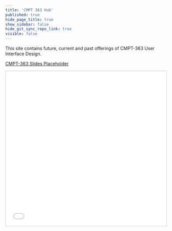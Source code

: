 ```yaml
---
title: 'CMPT 363 Hub'
published: true
hide_page_title: true
show_sidebar: false
hide_git_sync_repo_link: true
visible: false
---
```


This site contains future, current and past offerings of CMPT-363 User Interface Design.

[CMPT-363 Slides Placeholder](http://www.slideshare.net/mrettig/interaction-design-history)  
<div class="embed-responsive embed-responsive-4by3"><iframe src="//www.slideshare.net/slideshow/embed_code/key/aTtcFNn7i55UVK" width="595" height="485" frameborder="0" marginwidth="0" marginheight="0" scrolling="no" style="border:1px solid #CCC; border-width:1px; margin-bottom:5px; max-width: 100%;" allowfullscreen> </iframe></div>
